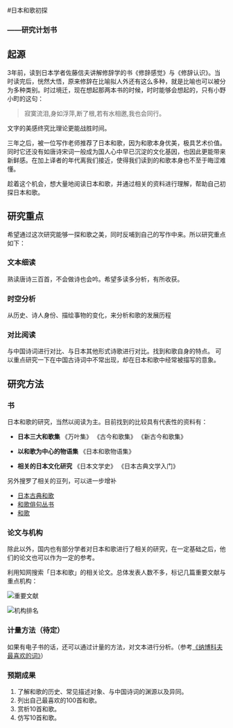 #日本和歌初探
###  ——研究计划书

## 起源
3年前，读到日本学者佐藤信夫讲解修辞学的书《修辞感觉》与《修辞认识》。当时读完后，恍然大悟，原来修辞在比喻拟人外还有这么多种，就是比喻也可以被分为多种类别。时过境迁，现在想起那两本书的时候，时时能够会想起的，只有小野小町的这句：
> 寂寞流泪,身如浮萍,断了根,若有水相邀,我也会同行。

文字的美感终究比理论更能战胜时间。

三年之后，被一位写作老师推荐了日本和歌，因为和歌本身优美，极具艺术价值。同时它还没有如唐诗宋词一般成为国人心中早已沉淀的文化基因，也因此更能带来新鲜感。在加上译者的年代离我们接近，使得我们读到的和歌本身也不至于晦涩难懂。

趁着这个机会，想大量地阅读日本和歌，并通过相关的资料进行理解，帮助自己初探日本和歌。

## 研究重点
希望通过这次研究能够一探和歌之美，同时反哺到自己的写作中来。所以研究重点如下：
### 文本细读
熟读唐诗三百首，不会做诗也会吟。希望多读多分析，有所收获。

### 时空分析
从历史、诗人身份、描绘事物的变化，来分析和歌的发展历程

### 对比阅读
与中国诗词进行对比、与日本其他形式诗歌进行对比。找到和歌自身的特点。
可以重点研究一下在中国古诗词中不常出现，却在日本和歌中经常被描写的意象。



## 研究方法

### 书
日本和歌的研究，当然以阅读为主。目前找到的比较具有代表性的资料有：
- **日本三大和歌集**
《万叶集》
《古今和歌集》
《新古今和歌集》

- **以和歌为中心的物语集**
《日本和歌物语集》

- **相关的日本文化研究**
《日本文学史》
《日本古典文学入门》

另外搜罗了相关的豆列，可以进一步增补
- [日本古典和歌](https://www.douban.com/doulist/110837063/)
- [和歌俳句丛书](https://www.douban.com/doulist/228748/)
- [和歌](https://www.douban.com/doulist/46122063/)


### 论文与机构
除此以外，国内也有部分学者对日本和歌进行了相关的研究，在一定基础之后，他们的论文也可以作为一定的参考。

利用知网搜索「日本和歌」的相关论文。总体发表人数不多，标记几篇重要文献与重点机构：

![重要文献](https://user-images.githubusercontent.com/17897733/79571660-259f7380-80ee-11ea-9852-f8ebdfd84a73.png)

![机构排名](https://user-images.githubusercontent.com/17897733/79571614-0ef91c80-80ee-11ea-97ef-765aff914348.png)

### 计量方法（待定）
如果有电子书的话，还可以通过计量的方法，对文本进行分析。（参考[《纳博科夫最喜欢的词》](https://book.douban.com/subject/30346158/)）


### 预期成果

1. 了解和歌的历史、常见描述对象、与中国诗词的渊源以及异同。
2. 列出自己最喜欢的100首和歌。
3. 赏析10首和歌。
4. 仿写10首和歌。
